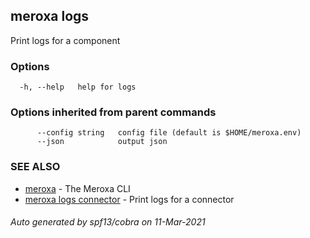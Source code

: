## meroxa logs

Print logs for a component

### Options

```
  -h, --help   help for logs
```

### Options inherited from parent commands

```
      --config string   config file (default is $HOME/meroxa.env)
      --json            output json
```

### SEE ALSO

* [meroxa](meroxa.md)	 - The Meroxa CLI
* [meroxa logs connector](meroxa_logs_connector.md)	 - Print logs for a connector

###### Auto generated by spf13/cobra on 11-Mar-2021
